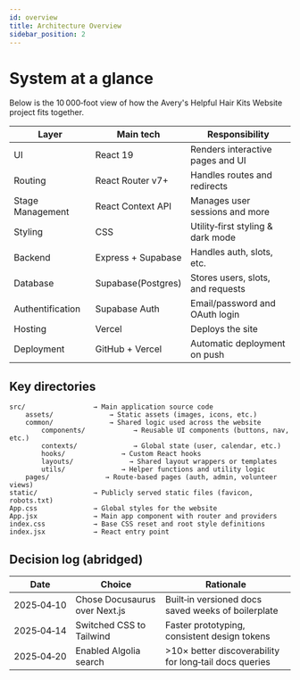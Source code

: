```yaml
---
id: overview
title: Architecture Overview
sidebar_position: 2
---
```


# System at a glance

Below is the 10 000‑foot view of how the Avery's Helpful Hair Kits Website project fits together.

| Layer            | Main tech         | Responsibility                    |
| ---------------- | ----------------- | --------------------------------- |
| UI               | React 19          | Renders interactive pages and UI  |
| Routing          | React Router v7+  | Handles routes and redirects      |
| Stage Management | React Context API | Manages user sessions and more    |
| Styling          | CSS               | Utility‑first styling & dark mode |
| Backend          | Express + Supabase| Handles auth, slots, etc.         |
| Database         | Supabase(Postgres)| Stores users, slots, and requests |
| Authentification | Supabase Auth     | Email/password and OAuth login    |
| Hosting          | Vercel            | Deploys the site                  |
| Deployment       | GitHub + Vercel   | Automatic deployment on push      |


## Key directories

```
src/                 → Main application source code
    assets/              → Static assets (images, icons, etc.)
    common/              → Shared logic used across the website
        components/            → Reusable UI components (buttons, nav, etc.)
        contexts/              → Global state (user, calendar, etc.)
        hooks/              → Custom React hooks
        layouts/              → Shared layout wrappers or templates
        utils/              → Helper functions and utility logic
    pages/              → Route-based pages (auth, admin, volunteer views)
static/              → Publicly served static files (favicon, robots.txt)
App.css              → Global styles for the website
App.jsx              → Main app component with router and providers
index.css            → Base CSS reset and root style definitions
index.jsx            → React entry point
```

## Decision log (abridged)

| Date       | Choice                        | Rationale                                              |
| ---------- | ----------------------------- | ------------------------------------------------------ |
| 2025‑04‑10 | Chose Docusaurus over Next.js | Built‑in versioned docs saved weeks of boilerplate     |
| 2025‑04‑14 | Switched CSS to Tailwind      | Faster prototyping, consistent design tokens           |
| 2025‑04‑20 | Enabled Algolia search        | >10× better discoverability for long‑tail docs queries |
